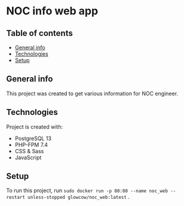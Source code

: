 # NOC info web app
## Table of contents
* [General info](#general-info)
* [Technologies](#technologies)
* [Setup](#setup)

## General info
This project was created to get various information for NOC engineer.
    
## Technologies
Project is created with:
* PostgreSQL 13
* PHP-FPM 7.4
* CSS & Sass
* JavaScript
    
## Setup
To run this project, run ```sudo docker run -p 80:80 --name noc_web --restart unless-stopped glowcow/noc_web:latest``` .